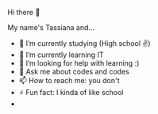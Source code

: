 Hi there 👋

My name's Tassiana and...
- 🔭 I’m currently studying (High school ✌️)
- 🌱 I’m currently learning IT
- 🤔 I’m looking for help with learning :)
- 💬 Ask me about codes and codes
- 📫 How to reach me: you don't 
- ⚡ Fun fact: I kinda of like school 
-

